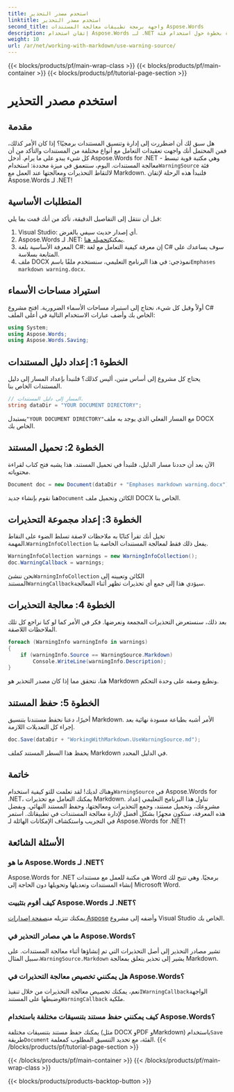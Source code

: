 ```yaml
---
title: استخدم مصدر التحذير
linktitle: استخدم مصدر التحذير
second_title: واجهة برمجة تطبيقات معالجة المستندات Aspose.Words
description: إتقان استخدام Aspose.Words لـ .NET باستخدام هذا الدليل خطوة بخطوة حول استخدام فئة WarningSource للتعامل مع تحذيرات Markdown. مثالي لمطوري C#.
weight: 10
url: /ar/net/working-with-markdown/use-warning-source/
---
```


{{< blocks/products/pf/main-wrap-class >}}
{{< blocks/products/pf/main-container >}}
{{< blocks/products/pf/tutorial-page-section >}}

# استخدم مصدر التحذير

## مقدمة

هل سبق لك أن اضطررت إلى إدارة وتنسيق المستندات برمجيًا؟ إذا كان الأمر كذلك، فمن المحتمل أنك واجهت تعقيدات التعامل مع أنواع مختلفة من المستندات والتأكد من أن كل شيء يبدو على ما يرام. أدخل Aspose.Words for .NET - وهي مكتبة قوية تبسط معالجة المستندات. اليوم، سنتعمق في ميزة محددة: استخدام`WarningSource` فئة لالتقاط التحذيرات ومعالجتها عند العمل مع Markdown. فلنبدأ هذه الرحلة لإتقان Aspose.Words لـ .NET!

## المتطلبات الأساسية

قبل أن ننتقل إلى التفاصيل الدقيقة، تأكد من أنك قمت بما يلي:

1. Visual Studio: أي إصدار حديث سيفي بالغرض.
2.  Aspose.Words لـ .NET: يمكنك[تحميله هنا](https://releases.aspose.com/words/net/).
3. المعرفة الأساسية بلغة C#: إن معرفة كيفية التعامل مع لغة C# سوف يساعدك على المتابعة بسلاسة.
4.  ملف DOCX نموذجي: في هذا البرنامج التعليمي، سنستخدم ملفًا باسم`Emphases markdown warning.docx`.

## استيراد مساحات الأسماء

أولاً وقبل كل شيء، نحتاج إلى استيراد مساحات الأسماء الضرورية. افتح مشروع C# الخاص بك وأضف عبارات الاستخدام التالية في أعلى الملف:

```csharp
using System;
using Aspose.Words;
using Aspose.Words.Saving;
```

## الخطوة 1: إعداد دليل المستندات

يحتاج كل مشروع إلى أساس متين، أليس كذلك؟ فلنبدأ بإعداد المسار إلى دليل المستندات الخاص بنا.

```csharp
// المسار إلى دليل المستندات.
string dataDir = "YOUR DOCUMENT DIRECTORY";
```

 يستبدل`"YOUR DOCUMENT DIRECTORY"`مع المسار الفعلي الذي يوجد به ملف DOCX الخاص بك.

## الخطوة 2: تحميل المستند

الآن بعد أن حددنا مسار الدليل، فلنبدأ في تحميل المستند. هذا يشبه فتح كتاب لقراءة محتوياته.

```csharp
Document doc = new Document(dataDir + "Emphases markdown warning.docx");
```

 هنا نقوم بإنشاء جديد`Document` الكائن وتحميل ملف DOCX الخاص بنا.

## الخطوة 3: إعداد مجموعة التحذيرات

 تخيل أنك تقرأ كتابًا به ملاحظات لاصقة تسلط الضوء على النقاط المهمة.`WarningInfoCollection` يفعل ذلك فقط لمعالجة المستندات الخاصة بنا.

```csharp
WarningInfoCollection warnings = new WarningInfoCollection();
doc.WarningCallback = warnings;
```

 نحن ننشئ`WarningInfoCollection` الكائن وتعيينه إلى المستند`WarningCallback`سيؤدي هذا إلى جمع أي تحذيرات تظهر أثناء المعالجة.

## الخطوة 4: معالجة التحذيرات

بعد ذلك، سنستعرض التحذيرات المجمعة ونعرضها. فكر في الأمر كما لو كنا نراجع كل تلك الملاحظات اللاصقة.

```csharp
foreach (WarningInfo warningInfo in warnings)
{
    if (warningInfo.Source == WarningSource.Markdown)
        Console.WriteLine(warningInfo.Description);
}
```

هنا، نتحقق مما إذا كان مصدر التحذير هو Markdown ونطبع وصفه على وحدة التحكم.

## الخطوة 5: حفظ المستند

أخيرًا، دعنا نحفظ مستندنا بتنسيق Markdown. الأمر أشبه بطباعة مسودة نهائية بعد إجراء كل التعديلات اللازمة.

```csharp
doc.Save(dataDir + "WorkingWithMarkdown.UseWarningSource.md");
```

يحفظ هذا السطر المستند كملف Markdown في الدليل المحدد.

## خاتمة

وهناك لديك! لقد تعلمت للتو كيفية استخدام`WarningSource` في Aspose.Words for .NET، يمكنك التعامل مع تحذيرات Markdown. تناول هذا البرنامج التعليمي إعداد مشروعك، وتحميل مستند، وجمع التحذيرات ومعالجتها، وحفظ المستند النهائي. وبفضل هذه المعرفة، ستكون مجهزًا بشكل أفضل لإدارة معالجة المستندات في تطبيقاتك. استمر في التجريب واستكشاف الإمكانات الهائلة لـ Aspose.Words for .NET!

## الأسئلة الشائعة

### ما هو Aspose.Words لـ .NET؟
Aspose.Words for .NET هي مكتبة للعمل مع مستندات Word برمجيًا. وهي تتيح لك إنشاء المستندات وتعديلها وتحويلها دون الحاجة إلى Microsoft Word.

### كيف أقوم بتثبيت Aspose.Words لـ .NET؟
 يمكنك تنزيله من[صفحة إصدارات Aspose](https://releases.aspose.com/words/net/) وأضفه إلى مشروع Visual Studio الخاص بك.

### ما هي مصادر التحذير في Aspose.Words؟
 تشير مصادر التحذير إلى أصل التحذيرات التي تم إنشاؤها أثناء معالجة المستندات. على سبيل المثال،`WarningSource.Markdown` يشير إلى تحذير يتعلق بمعالجة Markdown.

### هل يمكنني تخصيص معالجة التحذيرات في Aspose.Words؟
 نعم، يمكنك تخصيص معالجة التحذيرات من خلال تنفيذ`IWarningCallback`الواجهة وضبطها على المستند`WarningCallback` ملكية.

### كيف يمكنني حفظ مستند بتنسيقات مختلفة باستخدام Aspose.Words؟
 يمكنك حفظ مستند بتنسيقات مختلفة (مثل DOCX وPDF وMarkdown) باستخدام`Save` طريقة`Document` الفئة، مع تحديد التنسيق المطلوب كمعلمة.
{{< /blocks/products/pf/tutorial-page-section >}}

{{< /blocks/products/pf/main-container >}}
{{< /blocks/products/pf/main-wrap-class >}}

{{< blocks/products/products-backtop-button >}}
